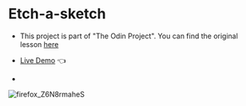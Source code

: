 # Etch-a-sketch

- This project is part of "The Odin Project". You can find the original lesson [here](https://www.theodinproject.com/lessons/foundations-etch-a-sketch)
- [Live Demo](https://causadev.github.io/esketch/) 👈

- 
![firefox_Z6N8rmaheS](https://github.com/causadev/esketch/assets/95273174/c3a8b689-dad9-406f-b523-1531b7e9efcc)
